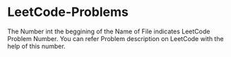 # LeetCode-Problems

The Number int the beggining of the Name of File indicates LeetCode Problem Number. You can refer Problem description on LeetCode with the help of this number.
